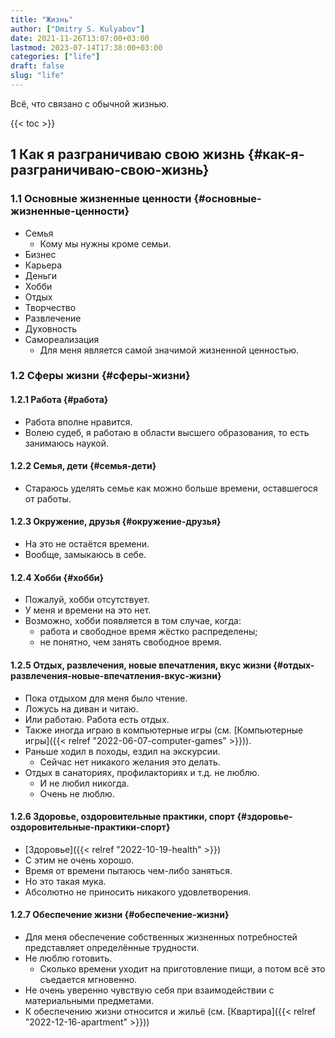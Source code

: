 ```yaml
---
title: "Жизнь"
author: ["Dmitry S. Kulyabov"]
date: 2021-11-26T13:07:00+03:00
lastmod: 2023-07-14T17:38:00+03:00
categories: ["life"]
draft: false
slug: "life"
---
```


Всё, что связано с обычной жизнью.

<!--more-->

{{< toc >}}


## <span class="section-num">1</span> Как я разграничиваю свою жизнь {#как-я-разграничиваю-свою-жизнь}


### <span class="section-num">1.1</span> Основные жизненные ценности {#основные-жизненные-ценности}

-   Семья
    -   Кому мы нужны кроме семьи.
-   Бизнес
-   Карьера
-   Деньги
-   Хобби
-   Отдых
-   Творчество
-   Развлечение
-   Духовность
-   Самореализация
    -   Для меня является самой значимой жизненной ценностью.


### <span class="section-num">1.2</span> Сферы жизни {#сферы-жизни}


#### <span class="section-num">1.2.1</span> Работа {#работа}

-   Работа вполне нравится.
-   Волею судеб, я работаю в области высшего образования, то есть занимаюсь наукой.


#### <span class="section-num">1.2.2</span> Семья, дети {#семья-дети}

-   Стараюсь уделять семье как можно больше времени, оставшегося от работы.


#### <span class="section-num">1.2.3</span> Окружение, друзья {#окружение-друзья}

-   На это не остаётся времени.
-   Вообще, замыкаюсь в себе.


#### <span class="section-num">1.2.4</span> Хобби {#хобби}

-   Пожалуй, хобби отсутствует.
-   У меня и времени на это нет.
-   Возможно, хобби появляется в том случае, когда:
    -   работа и свободное время жёстко распределены;
    -   не понятно, чем занять свободное время.


#### <span class="section-num">1.2.5</span> Отдых, развлечения, новые впечатления, вкус жизни {#отдых-развлечения-новые-впечатления-вкус-жизни}

-   Пока отдыхом для меня было чтение.
-   Ложусь на диван и читаю.
-   Или работаю. Работа есть отдых.
-   Также иногда играю в компьютерные игры (см. [Компьютерные игры]({{< relref "2022-06-07-computer-games" >}})).
-   Раньше ходил в походы, ездил на экскурсии.
    -   Сейчас нет никакого желания это делать.
-   Отдых в санаториях, профилакториях и т.д. не люблю.
    -   И не любил никогда.
    -   Очень не люблю.


#### <span class="section-num">1.2.6</span> Здоровье, оздоровительные практики, спорт {#здоровье-оздоровительные-практики-спорт}

-   [Здоровье]({{< relref "2022-10-19-health" >}})
-   С этим не очень хорошо.
-   Время от времени пытаюсь чем-либо заняться.
-   Но это такая мука.
-   Абсолютно не приносить никакого удовлетворения.


#### <span class="section-num">1.2.7</span> Обеспечение жизни {#обеспечение-жизни}

-   Для меня обеспечение собственных жизненных потребностей представляет определённые трудности.
-   Не люблю готовить.
    -   Сколько времени уходит на приготовление пищи, а потом всё это съедается мгновенно.
-   Не очень уверенно чувствую себя при взаимодействии с материальными предметами.
-   К обеспечению жизни относится и жильё (см. [Квартира]({{< relref "2022-12-16-apartment" >}}))
